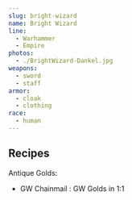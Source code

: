 ```yaml
---
slug: bright-wizard
name: Bright Wizard
line:
  - Warhammer
  - Empire
photos:
  - ./BrightWizard-Dankel.jpg
weapons:
  - sword
  - staff
armor:
  - cloak
  - clothing
race:
  - human
---
```


## Recipes

Antique Golds:

- GW Chainmail : GW Golds in 1:1
